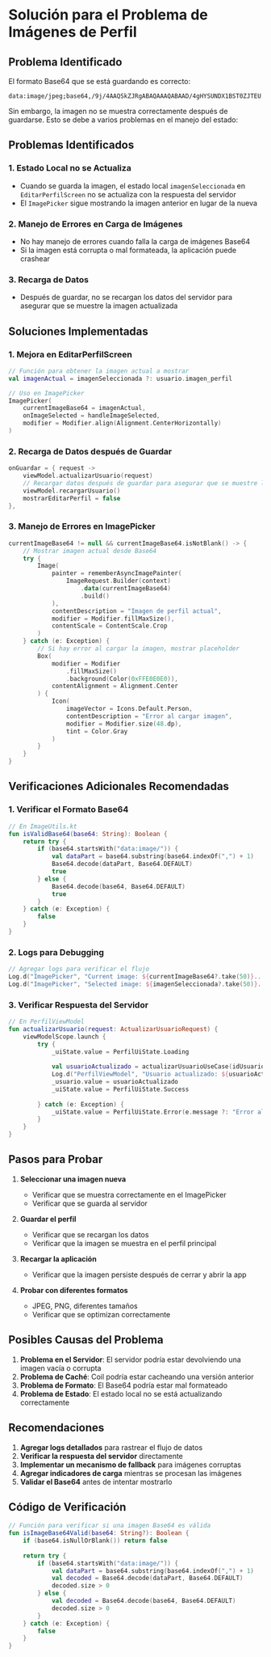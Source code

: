 # Solución para el Problema de Imágenes de Perfil

## Problema Identificado

El formato Base64 que se está guardando es correcto:
```
data:image/jpeg;base64,/9j/4AAQSkZJRgABAQAAAQABAAD/4gHYSUNDX1BST0ZJTEU.....//Z
```

Sin embargo, la imagen no se muestra correctamente después de guardarse. Esto se debe a varios problemas en el manejo del estado:

## Problemas Identificados

### 1. **Estado Local no se Actualiza**
- Cuando se guarda la imagen, el estado local `imagenSeleccionada` en `EditarPerfilScreen` no se actualiza con la respuesta del servidor
- El `ImagePicker` sigue mostrando la imagen anterior en lugar de la nueva

### 2. **Manejo de Errores en Carga de Imágenes**
- No hay manejo de errores cuando falla la carga de imágenes Base64
- Si la imagen está corrupta o mal formateada, la aplicación puede crashear

### 3. **Recarga de Datos**
- Después de guardar, no se recargan los datos del servidor para asegurar que se muestre la imagen actualizada

## Soluciones Implementadas

### 1. **Mejora en EditarPerfilScreen**

```kotlin
// Función para obtener la imagen actual a mostrar
val imagenActual = imagenSeleccionada ?: usuario.imagen_perfil

// Uso en ImagePicker
ImagePicker(
    currentImageBase64 = imagenActual,
    onImageSelected = handleImageSelected,
    modifier = Modifier.align(Alignment.CenterHorizontally)
)
```

### 2. **Recarga de Datos después de Guardar**

```kotlin
onGuardar = { request ->
    viewModel.actualizarUsuario(request)
    // Recargar datos después de guardar para asegurar que se muestre la imagen actualizada
    viewModel.recargarUsuario()
    mostrarEditarPerfil = false
},
```

### 3. **Manejo de Errores en ImagePicker**

```kotlin
currentImageBase64 != null && currentImageBase64.isNotBlank() -> {
    // Mostrar imagen actual desde Base64
    try {
        Image(
            painter = rememberAsyncImagePainter(
                ImageRequest.Builder(context)
                    .data(currentImageBase64)
                    .build()
            ),
            contentDescription = "Imagen de perfil actual",
            modifier = Modifier.fillMaxSize(),
            contentScale = ContentScale.Crop
        )
    } catch (e: Exception) {
        // Si hay error al cargar la imagen, mostrar placeholder
        Box(
            modifier = Modifier
                .fillMaxSize()
                .background(Color(0xFFE0E0E0)),
            contentAlignment = Alignment.Center
        ) {
            Icon(
                imageVector = Icons.Default.Person,
                contentDescription = "Error al cargar imagen",
                modifier = Modifier.size(48.dp),
                tint = Color.Gray
            )
        }
    }
}
```

## Verificaciones Adicionales Recomendadas

### 1. **Verificar el Formato Base64**
```kotlin
// En ImageUtils.kt
fun isValidBase64(base64: String): Boolean {
    return try {
        if (base64.startsWith("data:image/")) {
            val dataPart = base64.substring(base64.indexOf(",") + 1)
            Base64.decode(dataPart, Base64.DEFAULT)
            true
        } else {
            Base64.decode(base64, Base64.DEFAULT)
            true
        }
    } catch (e: Exception) {
        false
    }
}
```

### 2. **Logs para Debugging**
```kotlin
// Agregar logs para verificar el flujo
Log.d("ImagePicker", "Current image: ${currentImageBase64?.take(50)}...")
Log.d("ImagePicker", "Selected image: ${imagenSeleccionada?.take(50)}...")
```

### 3. **Verificar Respuesta del Servidor**
```kotlin
// En PerfilViewModel
fun actualizarUsuario(request: ActualizarUsuarioRequest) {
    viewModelScope.launch {
        try {
            _uiState.value = PerfilUiState.Loading
            
            val usuarioActualizado = actualizarUsuarioUseCase(idUsuarioActual, request)
            Log.d("PerfilViewModel", "Usuario actualizado: ${usuarioActualizado.imagen_perfil?.take(50)}...")
            _usuario.value = usuarioActualizado
            _uiState.value = PerfilUiState.Success
            
        } catch (e: Exception) {
            _uiState.value = PerfilUiState.Error(e.message ?: "Error al actualizar el perfil")
        }
    }
}
```

## Pasos para Probar

1. **Seleccionar una imagen nueva**
   - Verificar que se muestra correctamente en el ImagePicker
   - Verificar que se guarda al servidor

2. **Guardar el perfil**
   - Verificar que se recargan los datos
   - Verificar que la imagen se muestra en el perfil principal

3. **Recargar la aplicación**
   - Verificar que la imagen persiste después de cerrar y abrir la app

4. **Probar con diferentes formatos**
   - JPEG, PNG, diferentes tamaños
   - Verificar que se optimizan correctamente

## Posibles Causas del Problema

1. **Problema en el Servidor**: El servidor podría estar devolviendo una imagen vacía o corrupta
2. **Problema de Caché**: Coil podría estar cacheando una versión anterior
3. **Problema de Formato**: El Base64 podría estar mal formateado
4. **Problema de Estado**: El estado local no se está actualizando correctamente

## Recomendaciones

1. **Agregar logs detallados** para rastrear el flujo de datos
2. **Verificar la respuesta del servidor** directamente
3. **Implementar un mecanismo de fallback** para imágenes corruptas
4. **Agregar indicadores de carga** mientras se procesan las imágenes
5. **Validar el Base64** antes de intentar mostrarlo

## Código de Verificación

```kotlin
// Función para verificar si una imagen Base64 es válida
fun isImageBase64Valid(base64: String?): Boolean {
    if (base64.isNullOrBlank()) return false
    
    return try {
        if (base64.startsWith("data:image/")) {
            val dataPart = base64.substring(base64.indexOf(",") + 1)
            val decoded = Base64.decode(dataPart, Base64.DEFAULT)
            decoded.size > 0
        } else {
            val decoded = Base64.decode(base64, Base64.DEFAULT)
            decoded.size > 0
        }
    } catch (e: Exception) {
        false
    }
}
``` 
